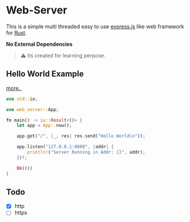 # Web-Server

This is a simple multi threaded easy to use [express.js](https://expressjs.com/) like web framework for [Rust](https://www.rust-lang.org/).

**No External Dependencies**

> :warning: Its created for learning perpose.

## Hello World Example

[more..](./examples)

```rust
use std::io;

use web_server::App;

fn main() -> io::Result<()> {
    let app = App::new();

    app.get("/", |_, res| res.send("Hello World\n"));

    app.listen("127.0.0.1:8080", |addr| {
        println!("Server Running in Addr: {}", addr);
    })?;

    Ok(())
}
```

## Todo

- [x] http
- [ ] https
